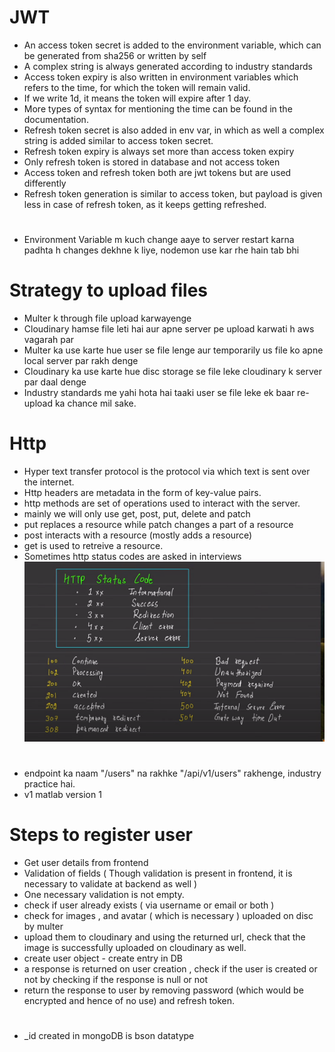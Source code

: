 # JWT
- An access token secret is added to the environment variable, which can be generated from sha256 or written by self
- A complex string is always generated according to industry standards
- Access token expiry is also written in environment variables which refers to the time, for which the token will remain valid.
- If we write 1d, it means the token will expire after 1 day.
- More types of syntax for mentioning the time can be found in the documentation.
- Refresh token secret is also added in env var, in which as well a complex string is added similar to access token secret.
- Refresh token expiry is always set more than access token expiry
- Only refresh token is stored in database and not access token
- Access token and refresh token both are jwt tokens but are used differently
- Refresh token generation is similar to access token, but payload is given less in case of refresh token, as it keeps getting refreshed.

#
- Environment Variable m kuch change aaye to server restart karna padhta h changes dekhne k liye, nodemon use kar rhe hain tab bhi

# Strategy to upload files
- Multer k through file upload karwayenge
- Cloudinary hamse file leti hai aur apne server pe upload karwati h aws vagarah par
- Multer ka use karte hue user se file lenge aur temporarily us file ko apne local server par rakh denge
- Cloudinary ka use karte hue disc storage se file leke cloudinary k server par daal denge
- Industry standards me yahi hota hai taaki user se file leke ek baar re-upload ka chance mil sake.

# Http 
- Hyper text transfer protocol is the protocol via which text is sent over the internet.
- Http headers are metadata in the form of key-value pairs.
- http methods are set of operations used to interact with the server.
- mainly we will only use get, post, put, delete and patch
- put replaces a resource while patch changes a part of a resource
- post interacts with a resource (mostly adds a resource)
- get is used to retreive a resource.
- Sometimes http status codes are asked in interviews
![http status codes](image.png)

# 
- endpoint ka naam "/users" na rakhke "/api/v1/users" rakhenge, industry practice hai.
- v1 matlab version 1

# Steps to register user
- Get user details from frontend
- Validation of fields ( Though validation is present in frontend, it is necessary to validate at backend as well )
- One necessary validation is not empty.
- check if user already exists ( via username or email or both )
- check for images , and avatar ( which is necessary ) uploaded on disc by multer
- upload them to cloudinary and using the returned url, check that the image is successfully uploaded on cloudinary as well.
- create user object - create entry in DB
- a response is returned on user creation , check if the user is created or not by checking if the response is null or not
- return the response to user by removing password (which would be encrypted and hence of no use) and refresh token.

#
- _id created in mongoDB is bson datatype